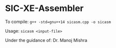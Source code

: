 # SIC-XE-Assembler

To compile: `g++ -std=gnu++14 sicasm.cpp -o sicasm`

Usage: `sicasm <input-file>`

Under the guidance of: Dr. Manoj Mishra
